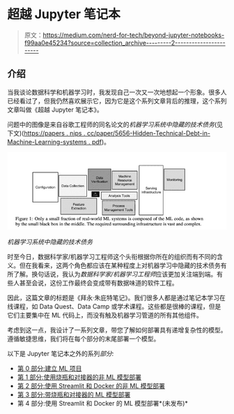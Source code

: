 # 超越 Jupyter 笔记本

> 原文：<https://medium.com/nerd-for-tech/beyond-jupyter-notebooks-f99aa0e45234?source=collection_archive---------2----------------------->

## 介绍

当我谈论数据科学和机器学习时，我发现自己一次又一次地想起一个形象。很多人已经看过了，但我仍然喜欢展示它，因为它是这个系列文章背后的推理，这个系列文章叫做《超越 Jupyter 笔记本》。

问题中的图像是来自谷歌工程师的同名论文的*机器学习系统中隐藏的技术债务*(见下文)([https://papers . nips . cc/paper/5656-Hidden-Technical-Debt-in-Machine-Learning-systems . pdf](https://papers.nips.cc/paper/5656-hidden-technical-debt-in-machine-learning-systems.pdf))。

![](img/edc1bc397349c1c7fa233d3968e54b3d.png)

*机器学习系统中隐藏的技术债务*

时至今日，数据科学家/机器学习工程师这个头衔根据你所在的组织而有不同的含义。但在我看来，这两个角色都应该在某种程度上对机器学习中隐藏的技术债务有所了解。换句话说，我认为*数据科学家/机器学习工程师*应该更加关注端到端。有些人甚至会说，这份工作最终会变成带有数据味道的软件工程。

因此，这篇文章的标题是《拜永·朱庇特笔记》。我们很多人都是通过笔记本学习在线课程，如 Data Quest、Data Camp 或学术课程。这些都是很棒的课程，但是它们主要集中在 ML 代码上，而没有触及机器学习管道的所有其他组件。

考虑到这一点，我设计了一系列文章，带您了解如何部署具有递增复杂性的模型。遵循敏捷思维，我们将在每个部分的末尾部署一个模型。

以下是 Jupyter 笔记本之外的系列*部分:*

*   [第 0 部分:建立 ML 项目](https://gregjan.medium.com/beyond-jupyter-notebooks-11af930c6bf7)
*   [第 1 部分:使用烧瓶和对接器的非 ML 模型部署](https://gregjan.medium.com/beyond-jupyter-notebooks-6fd11322d313)
*   [第 2 部分:使用 Streamlit 和 Docker 的非 ML 模型部署](/nerd-for-tech/beyond-jupyter-notebooks-63b169c43c44)
*   [第 3 部分:带烧瓶和对接器的 ML 模型部署](https://gregjan.medium.com/beyond-jupyter-notebooks-8fc0333517f3)
*   第 4 部分:使用 Streamlit 和 Docker 的 ML 模型部署*(未发布)*